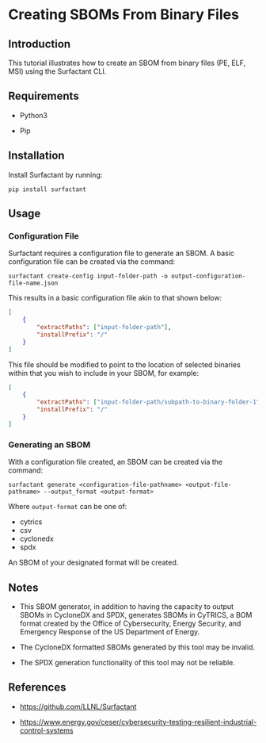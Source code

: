 # Creating SBOMs From Binary Files

## Introduction

This tutorial illustrates how to create an SBOM from binary files (PE, ELF, MSI) using the Surfactant CLI.

## Requirements

* Python3

* Pip

## Installation

Install Surfactant by running:

```pip install surfactant```


## Usage

### Configuration File

Surfactant requires a configuration file to generate an SBOM. A basic configuration file can be created via the command:

```surfactant create-config input-folder-path -o output-configuration-file-name.json```

This results in a basic configuration file akin to that shown below:

```json
[
    {
        "extractPaths": ["input-folder-path"],
        "installPrefix": "/"
    }
]
```

This file should be modified to point to the location of selected binaries within that you wish to include in your SBOM, for example:

```json
[
    {
        "extractPaths": ["input-folder-path/subpath-to-binary-folder-1", "input-folder-path/subpath-to-binary-folder-2"],
        "installPrefix": "/"
    }
]
```



### Generating an SBOM

With a configuration file created, an SBOM can be created via the command:

```surfactant generate <configuration-file-pathname> <output-file-pathname> --output_format <output-format>```

Where ```output-format``` can be one of:

* cytrics
* csv
* cyclonedx
* spdx

An SBOM of your designated format will be created.

## Notes

* This SBOM generator, in addition to having the capacity to output SBOMs in CycloneDX and SPDX, generates SBOMs in CyTRICS, a BOM format created by the Office of Cybersecurity, Energy Security, and Emergency Response of the US Department of Energy.

* The CycloneDX formatted SBOMs generated by this tool may be invalid.

* The SPDX generation functionality of this tool may not be reliable.

## References

* https://github.com/LLNL/Surfactant 

* https://www.energy.gov/ceser/cybersecurity-testing-resilient-industrial-control-systems 